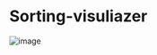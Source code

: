 # Sorting-visuliazer
![image](https://github.com/user-attachments/assets/efc32243-5478-42bf-a24f-7c873ff6f3f5)
